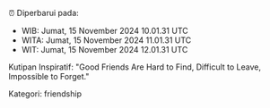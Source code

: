 ⏰ Diperbarui pada:
- WIB: Jumat, 15 November 2024 10.01.31 UTC
- WITA: Jumat, 15 November 2024 11.01.31 UTC
- WIT: Jumat, 15 November 2024 12.01.31 UTC

Kutipan Inspiratif:
"Good Friends Are Hard to Find, Difficult to Leave, Impossible to Forget."


Kategori: friendship

